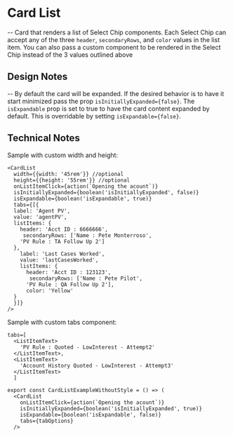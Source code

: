 # Card List

-- Card that renders a list of Select Chip components. Each Select Chip can accept any of the three `header`, `secondaryRows`, and `color` values in the list item. You can also pass a custom component to be rendered in the Select Chip instead of the 3 values outlined above

## Design Notes

-- By default the card will be expanded. If the desired behavior is to have it start minimized pass the prop `isInitiallyExpanded={false}`. The `isExpandable` prop is set to true to have the card content expanded by default. This is overridable by setting `isExpandable={false}`.

## Technical Notes

Sample with custom width and height:

```
<CardList
  width={{width: '45rem'}} //optional
  height={{height: '55rem'}} //optional
  onListItemClick={action(`Opening the acount`)}
  isInitiallyExpanded={boolean('isInitiallyExpanded', false)}
  isExpandable={boolean('isExpandable', true)}
  tabs={[{
  label: 'Agent PV',
  value: 'agentPV',
  listItems: {
    header: 'Acct ID : 6666666',
     secondaryRows: ['Name : Pete Monterroso',
    'PV Rule : TA Follow Up 2']
  },
    label: 'Last Cases Worked',
    value: 'lastCasesWorked',
    listItems: {
      header: 'Acct ID : 123123',
       secondaryRows: ['Name : Pete Pilot',
      'PV Rule : QA Follow Up 2'],
      color: 'Yellow'
  }
  }]}
/>
```

Sample with custom tabs component:

```
tabs=[
  <ListItemText>
    'PV Rule : Quoted - LowInterest - Attempt2'
  </ListItemText>,
  <ListItemText>
    'Account History Quoted - LowInterest - Attempt3'
  </ListItemText>
  ]

export const CardListExampleWithoutStyle = () => (
  <CardList
    onListItemClick={action(`Opening the acount`)}
    isInitiallyExpanded={boolean('isInitiallyExpanded', true)}
    isExpandable={boolean('isExpandable', false)}
    tabs={tabOptions}
  />
```
